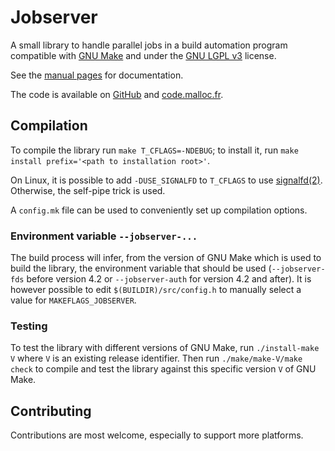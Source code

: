 # Jobserver

A small library to handle parallel jobs in a build automation program compatible with [GNU Make](https://www.gnu.org/software/make/) and under the [GNU LGPL v3](./LICENSE) license.

See the [manual pages](./man/jobserver.7) for documentation.

The code is available on [GitHub](https://github.com/gscano/jobserver) and [code.malloc.fr](https://code.malloc.fr/jobserver).

## Compilation

To compile the library run `make T_CFLAGS=-NDEBUG`; to install it, run `make install prefix='<path to installation root>'`.

On Linux, it is possible to add `-DUSE_SIGNALFD` to `T_CFLAGS` to use [signalfd(2)](https://manpages.debian.org/stable/manpages-dev/signalfd.2.html). Otherwise, the self-pipe trick is used.

A `config.mk` file can be used to conveniently set up compilation options.

### Environment variable `--jobserver-...`

The build process will infer, from the version of GNU Make which is used to build the library, the environment variable that should be used (`--jobserver-fds` before version 4.2 or `--jobserver-auth` for version 4.2 and after). It is however possible to edit `$(BUILDIR)/src/config.h` to manually select a value for `MAKEFLAGS_JOBSERVER`.

### Testing

To test the library with different versions of GNU Make, run `./install-make V` where `V` is an existing release identifier. Then run `./make/make-V/make check` to compile and test the library against this specific version `V` of GNU Make.

## Contributing

Contributions are most welcome, especially to support more platforms.